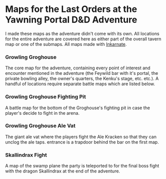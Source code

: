 # Maps for the Last Orders at the Yawning Portal D&D Adventure
I made these maps as the adventure didn't come with its own. All locations for the entire adventure are covered here as either part of the overall tavern map or one of the submaps. All maps made with [Inkarnate](https://inkarnate.com/).

### Growling Groghouse
The core map for the adventure, containing every point of interest and encounter mentioned in the adventure (the Feywild bar with it's portal, the private bowling alley, the owner's quarters, the Kenku's stage, etc. etc.). A handful of locations require separate battle maps which are listed below.

### Growling Groghouse Fighting Pit
A battle map for the bottom of the Groghouse's fighting pit in case the player's decide to fight in the arena.

### Growling Groghouse Ale Vat
The giant ale vat where the players fight the Ale Kracken so that they can unclog the ale taps. entrance is a trapdoor behind the bar on the first map.

### Skallindrax Fight
A map of the swamp plane the party is teleported to for the final boss fight with the dragon Skallindrax at the end of the adventure.
